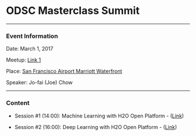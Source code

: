 # ODSC Masterclass Summit

---

### Event Information

Date: March 1, 2017

Meetup: 
[Link 1](https://odsc.com/masterclass/schedule)

Place:
[San Francisco Airport Marriott Waterfront](https://goo.gl/maps/RN6aCmz7K7G2) 

Speaker: Jo-fai (Joe) Chow

---

### Content

- Session #1 (14:00): Machine Learning with H2O Open Platform - ([Link](https://github.com/woobe/odsc_h2o_machine_learning))

- Session #2 (16:00): Deep Learning with H2O Open Platform - ([Link](https://github.com/woobe/odsc_h2o_deep_learning))

